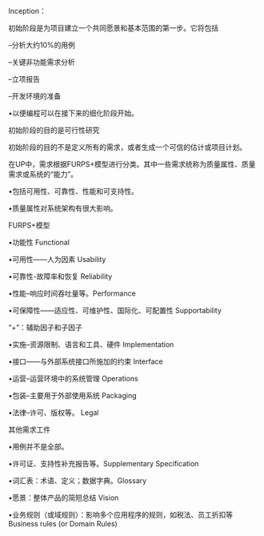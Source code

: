 Inception：

初始阶段是为项目建立一个共同愿景和基本范围的第一步。它将包括

–分析大约10%的用例

–关键非功能需求分析

–立项报告

–开发环境的准备

•以便编程可以在接下来的细化阶段开始。



初始阶段的目的是可行性研究

初始阶段的目的不是定义所有的需求，或者生成一个可信的估计或项目计划。



在UP中，需求根据FURPS+模型进行分类。其中一些需求统称为质量属性、质量需求或系统的“能力”。

•包括可用性、可靠性、性能和可支持性。

•质量属性对系统架构有很大影响。



FURPS+模型

•功能性 Functional

•可用性——人为因素 Usability

•可靠性-故障率和恢复 Reliability

•性能–响应时间吞吐量等。Performance

•可保障性——适应性、可维护性、国际化、可配置性 Supportability

“+”：辅助因子和子因子

•实施–资源限制、语言和工具、硬件 Implementation

•接口——与外部系统接口所施加的约束 Interface

•运营–运营环境中的系统管理 Operations

•包装–主要用于外部使用系统 Packaging

•法律–许可、版权等。 Legal



其他需求工件

•用例并不是全部。

•许可证、支持性补充报告等。Supplementary Specification

•词汇表：术语、定义；数据字典。Glossary

•愿景：整体产品的简短总结 Vision

•业务规则（或域规则）：影响多个应用程序的规则，如税法、员工折扣等 Business rules (or Domain Rules)



